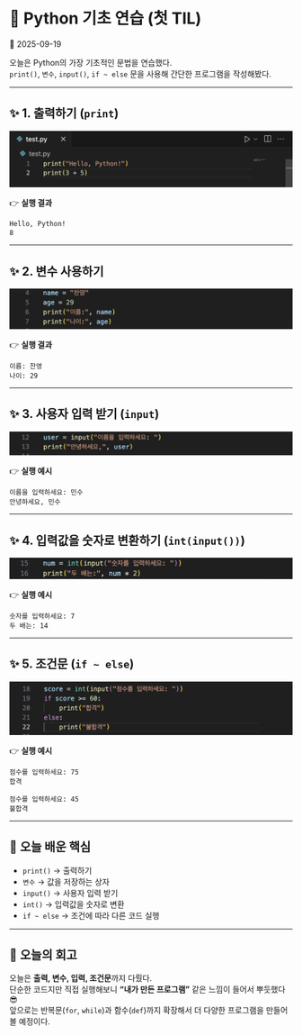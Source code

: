 # 🐍 Python 기초 연습 (첫 TIL)

📅 2025-09-19  

오늘은 Python의 가장 기초적인 문법을 연습했다.  
`print()`, `변수`, `input()`, `if ~ else` 문을 사용해 간단한 프로그램을 작성해봤다.  

---

## ✨ 1. 출력하기 (`print`)

![print 예제](./assets/print.png)

👉 **실행 결과**
```
Hello, Python!
8
```

---

## ✨ 2. 변수 사용하기

![변수 예제](./assets/nameage.png)

👉 **실행 결과**
```
이름: 찬영
나이: 29
```

---

## ✨ 3. 사용자 입력 받기 (`input`)

![input 예제](./assets/input.png)

👉 **실행 예시**
```
이름을 입력하세요: 민수
안녕하세요, 민수
```

---

## ✨ 4. 입력값을 숫자로 변환하기 (`int(input())`)

![숫자 입력 예제](./assets/intinput.png)

👉 **실행 예시**
```
숫자를 입력하세요: 7
두 배는: 14
```

---

## ✨ 5. 조건문 (`if ~ else`)

![if-else 예제](./assets/ifelse.png)

👉 **실행 예시**
```
점수를 입력하세요: 75
합격
```

```
점수를 입력하세요: 45
불합격
```

---

## 📌 오늘 배운 핵심
- `print()` → 출력하기  
- `변수` → 값을 저장하는 상자  
- `input()` → 사용자 입력 받기  
- `int()` → 입력값을 숫자로 변환  
- `if ~ else` → 조건에 따라 다른 코드 실행  

---

## 📝 오늘의 회고
오늘은 **출력, 변수, 입력, 조건문**까지 다뤘다.  
단순한 코드지만 직접 실행해보니 **“내가 만든 프로그램”** 같은 느낌이 들어서 뿌듯했다 😎  
앞으로는 반복문(`for`, `while`)과 함수(`def`)까지 확장해서 더 다양한 프로그램을 만들어볼 예정이다.

